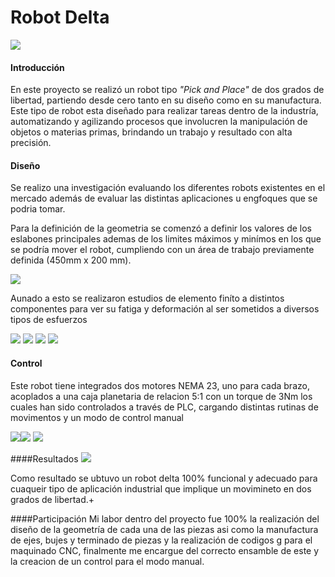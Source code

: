 # Robot Delta
![](https://lh3.googleusercontent.com/1nq-_OaXbrw3KEWxPMd9-yejqFKoOimcqHCxlqiyBCTyomgB3U0Wl270hKQqLXdh10o_=s151)

#### Introducción
En este proyecto se realizó un robot tipo *"Pick and Place"*  de dos grados de libertad, partiendo desde cero tanto en su diseño como en su manufactura. Este tipo de robot esta diseñado para realizar tareas dentro de la industría, automatizando y agilizando procesos que involucren la manipulación de objetos o materias primas, brindando un trabajo y resultado con alta precisión.
#### Diseño
Se realizo una investigación evaluando los diferentes robots existentes en el mercado además de evaluar las distintas aplicaciones u engfoques que se podria tomar.

Para la definición de la geometria se comenzó a definir los valores de los eslabones principales ademas de los limites máximos y minímos en los que se podría mover el robot, cumpliendo con un área de trabajo previamente definida (450mm x 200 mm).

![](https://lh3.googleusercontent.com/-3kvK1ghxHSlRkk2wpgk8bcVZEWkNOuAWiCzueSNMGzeanzq1ioEJjZuQY7oitbeMOz4=s85)

Aunado a esto se realizaron estudios de elemento finíto a distintos componentes para ver su fatiga y deformación al ser sometidos a diversos tipos de esfuerzos

![](https://lh3.googleusercontent.com/Ph4MAfqKzZD1qSkLIybfMrTgMfiI-ZlrNGYPoJLvcq7K6q3RD05pONfKnLsABE9S0E6ygHE=s169) ![](https://lh3.googleusercontent.com/N7eGcOvTCu3SYScSYalBbJ_KQd1DUzh83hqgtG4JVlCl9gvH6Zi_2DEIMx-D-QjKfGfy6Q=s168) ![](https://lh3.googleusercontent.com/qeEjIIsK5lKLpWNj17pdbDLj3Na7GLdPfL0ls5Zkg-cq-JcHp1RX9L3nMD2LYNX_K625aw=s136) ![](https://lh3.googleusercontent.com/lsqn4JZSGkrwMKBZwb8vDGnBVfjLWIbiNiC7A1oSNGrMie3arfp6o0-W0lvUU07Kqxo4=s143)

#### Control
Este robot tiene integrados dos motores NEMA 23, uno para cada brazo, acoplados a una caja planetaria de relacion 5:1 con un torque de 3Nm los cuales han sido controlados a través de PLC, cargando distintas rutinas de movimentos y un modo de control manual

![](https://lh3.googleusercontent.com/ZwEa3LJuDPer9LbCNPZaHh-JXOFyspvBoRM2AuN4535R3kzQMLFxztL6DuYf3P12Cojn=s142)![](https://lh3.googleusercontent.com/OWmjfeOQrk0koKG4Ngo5mbNYU67S7v780L1wtIkeZt2RxbeZDDEKVOsJYHpyt8EvJ0058ls=s170) ![](https://lh3.googleusercontent.com/kbzzEwno22NrZ-9ymP4TTJyrZSQVUdBm215C2_ypFIrJzi3wkb8J_4XAAqVZafF7HCap=s85)

####Resultados
![](https://lh3.googleusercontent.com/3pedr03AkEI2qamDlt_uNLJ3ZCJSyiijzG-P9BamAamTzi8DZMgZM-99LONPpwVzBikqg04=s85)

Como resultado se ubtuvo un robot delta 100% funcional y adecuado para cuaqueir tipo de aplicación industrial que implique un movimineto en dos grados de libertad.+

####Participación
Mi labor dentro del proyecto fue 100% la realización del diseño de la geometría  de cada una de las piezas asi como la manufactura de ejes, bujes y terminado de piezas y la realización de codigos g para el maquinado CNC, finalmente me encargue del  correcto ensamble de este y la creacion de un control para el modo manual.
